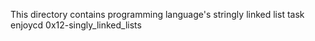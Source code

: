 This directory contains  programming language's stringly linked list task enjoycd 0x12-singly_linked_lists

